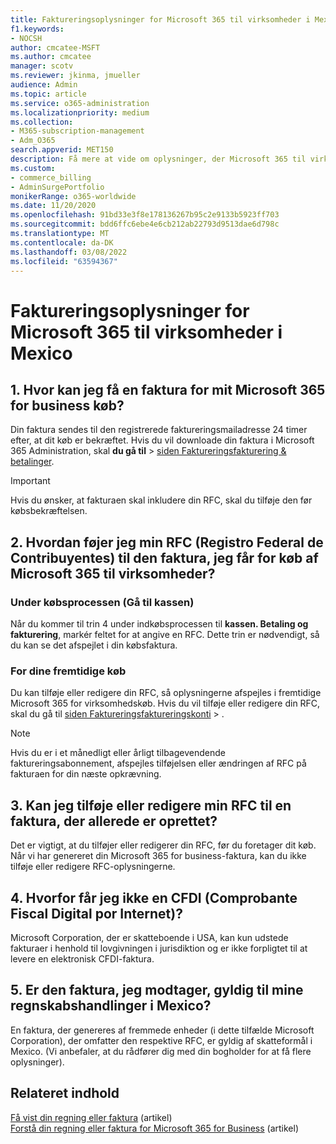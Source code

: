 ```yaml
---
title: Faktureringsoplysninger for Microsoft 365 til virksomheder i Mexico
f1.keywords:
- NOCSH
author: cmcatee-MSFT
ms.author: cmcatee
manager: scotv
ms.reviewer: jkinma, jmueller
audience: Admin
ms.topic: article
ms.service: o365-administration
ms.localizationpriority: medium
ms.collection:
- M365-subscription-management
- Adm_O365
search.appverid: MET150
description: Få mere at vide om oplysninger, der Microsoft 365 til virksomheder i Mexico.
ms.custom:
- commerce_billing
- AdminSurgePortfolio
monikerRange: o365-worldwide
ms.date: 11/20/2020
ms.openlocfilehash: 91bd33e3f8e178136267b95c2e9133b5923ff703
ms.sourcegitcommit: bdd6ffc6ebe4e6cb212ab22793d9513dae6d798c
ms.translationtype: MT
ms.contentlocale: da-DK
ms.lasthandoff: 03/08/2022
ms.locfileid: "63594367"
---
```

# <a name="billing-information-for-microsoft-365-for-business-in-mexico"></a>Faktureringsoplysninger for Microsoft 365 til virksomheder i Mexico

## <a name="1-where-can-i-get-an-invoice-for-my-microsoft-365-for-business-purchase"></a>1. Hvor kan jeg få en faktura for mit Microsoft 365 for business køb?

Din faktura sendes til den registrerede faktureringsmailadresse 24 timer efter, at dit køb er bekræftet. Hvis du vil downloade din faktura i Microsoft 365 Administration, skal **du gå til** >  <a href="https://go.microsoft.com/fwlink/p/?linkid=2102895" target="_blank">siden Faktureringsfakturering & betalinger</a>.

> [!IMPORTANT]
> Hvis du ønsker, at fakturaen skal inkludere din RFC, skal du tilføje den før købsbekræftelsen.

## <a name="2-how-can-i-add-my-rfc-registro-federal-de-contribuyentes-to-the-invoice-i-get-for-the-purchase-of-microsoft-365-for-business"></a>2. Hvordan føjer jeg min RFC (Registro Federal de Contribuyentes) til den faktura, jeg får for køb af Microsoft 365 til virksomheder?

### <a name="during-the-purchase-process-checkout"></a>Under købsprocessen (Gå til kassen)

Når du kommer til trin 4 under indkøbsprocessen til **kassen. Betaling og fakturering**, markér feltet for at angive en RFC. Dette trin er nødvendigt, så du kan se det afspejlet i din købsfaktura.

### <a name="for-your-future-purchases"></a>For dine fremtidige køb

Du kan tilføje eller redigere din RFC, så oplysningerne afspejles i fremtidige Microsoft 365 for virksomhedskøb. Hvis du vil tilføje eller redigere din RFC, skal du gå til <a href="https://go.microsoft.com/fwlink/p/?linkid=2084771" target="_blank">siden Faktureringsfaktureringskonti</a> > .

> [!NOTE]
> Hvis du er i et månedligt eller årligt tilbagevendende faktureringsabonnement, afspejles tilføjelsen eller ændringen af RFC på fakturaen for din næste opkrævning.

## <a name="3-can-i-add-or-modify-my-rfc-to-an-invoice-that-was-already-generated"></a>3. Kan jeg tilføje eller redigere min RFC til en faktura, der allerede er oprettet?

Det er vigtigt, at du tilføjer eller redigerer din RFC, før du foretager dit køb. Når vi har genereret din Microsoft 365 for business-faktura, kan du ikke tilføje eller redigere RFC-oplysningerne.

## <a name="4-why-dont-i-get-a-cfdi-comprobante-fiscal-digital-por-internet"></a>4. Hvorfor får jeg ikke en CFDI (Comprobante Fiscal Digital por Internet)?

Microsoft Corporation, der er skatteboende i USA, kan kun udstede fakturaer i henhold til lovgivningen i jurisdiktion og er ikke forpligtet til at levere en elektronisk CFDI-faktura.

## <a name="5-is-the-invoice-i-receive-valid-for-my-accounting-operations-in-mexico"></a>5. Er den faktura, jeg modtager, gyldig til mine regnskabshandlinger i Mexico?

En faktura, der genereres af fremmede enheder (i dette tilfælde Microsoft Corporation), der omfatter den respektive RFC, er gyldig af skatteformål i Mexico. (Vi anbefaler, at du rådfører dig med din bogholder for at få flere oplysninger).

## <a name="related-content"></a>Relateret indhold

[Få vist din regning eller faktura](view-your-bill-or-invoice.md) (artikel)\
[Forstå din regning eller faktura for Microsoft 365 for Business](understand-your-invoice2.md) (artikel)
